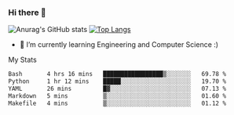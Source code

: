 ### Hi there 👋

![Anurag's GitHub stats](https://github-readme-stats.vercel.app/api?username=MatteoIorio11&show_icons=true&theme=dark) 
[![Top Langs](https://github-readme-stats.vercel.app/api/top-langs/?username=MatteoIorio11&theme=dark)](https://github.com/MatteoIorio11/github-readme-stats)

- 🌱 I’m currently learning Engineering and Computer Science :)

<!--
**MatteoIorio11/MatteoIorio11** is a ✨ _special_ ✨ repository because its `README.md` (this file) appears on your GitHub profile.

Here are some ideas to get you started:

- 🔭 I’m currently working on ...
- 🌱 I’m currently learning ...
- 👯 I’m looking to collaborate on ...
- 🤔 I’m looking for help with ...
- 💬 Ask me about ...
- 📫 How to reach me: ...
- 😄 Pronouns: ...
- ⚡ Fun fact: ...
-->
My Stats
<!--START_SECTION:waka-->

```txt
Bash       4 hrs 16 mins   █████████████████▒░░░░░░░   69.78 %
Python     1 hr 12 mins    █████░░░░░░░░░░░░░░░░░░░░   19.70 %
YAML       26 mins         █▓░░░░░░░░░░░░░░░░░░░░░░░   07.13 %
Markdown   5 mins          ▒░░░░░░░░░░░░░░░░░░░░░░░░   01.60 %
Makefile   4 mins          ▒░░░░░░░░░░░░░░░░░░░░░░░░   01.12 %
```

<!--END_SECTION:waka-->
